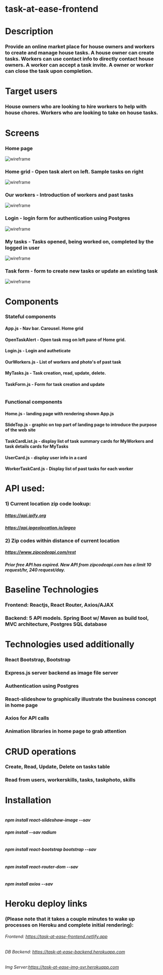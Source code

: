 # task-at-ease-frontend
#
# Description
### Provide an online market place for house owners and workers to create and manage house tasks. A house owner can create tasks. Workers can use contact info to directly contact house owners. A worker can accept a task invite. A owner or worker can close the task upon completion.
# 
# Target users
### House owners who are looking to hire workers to help with house chores. Workers who are looking to take on house tasks.
# 
# Screens
### Home page
![wireframe](./wireframe/HomeSlide.PNG)
### Home grid - Open task alert on left. Sample tasks on right
![wireframe](./wireframe/HomeGrid.PNG)
### Our workers - Introduction of workers and past tasks
![wireframe](./wireframe/OurWorkers.PNG)
### Login - login form for authentication using Postgres
![wireframe](./wireframe/Login.PNG)
### My tasks - Tasks opened, being worked on, completed by the logged in user
![wireframe](./wireframe/MyTasks.PNG)
### Task form - form to create new tasks or update an existing task
![wireframe](./wireframe/TaskForm.PNG)
# 
# Components
### Stateful components
#### App.js - Nav bar. Carousel. Home grid
#### OpenTaskAlert - Open task msg on left pane of Home grid.
#### Login.js - Login and autheticate
#### OurWorkers.js - List of workers and photo's of past task
#### MyTasks.js - Task creation, read, update, delete.
#### TaskForm.js - Form for task creation and update
# 
### Functional components
#### Home.js - landing page with rendering shown App.js
#### SlideTop.js - graphic on top part of landing page to introduce the purpose of the web site
#### TaskCardList.js - display list of task summary cards for MyWorkers and task details cards for MyTasks
#### UserCard.js - display user info in a card
#### WorkerTaskCard.js - Display list of past tasks for each worker
# 
# API used: 
### 1) Current location zip code lookup:
##### https://api.ipify.org
##### https://api.ipgeolocation.io/ipgeo
### 2) Zip codes within distance of current location
##### https://www.zipcodeapi.com/rest
##### Prior free API has expired. New API from zipcodeapi.com has a limit 10 request/hr, 240 request/day.
# 
# Baseline Technologies
### Frontend: Reactjs, React Router, Axios/AJAX
### Backend: 5 API models. Spring Boot w/ Maven as build tool, MVC architecture, Postgres SQL database
#
# Technologies used additionally
### React Bootstrap, Bootstrap
### Express.js server backend as image file server 
### Authentication using Postgres
### React-slideshow to graphically illustrate the business concept in home page
### Axios for API calls
### Animation libraries in home page to grab attention
# 
# CRUD operations
### Create, Read, Update, Delete on tasks table  
### Read from users, workerskills, tasks, taskphoto, skills
#
# Installation
#
##### npm install react-slideshow-image --sav
##### npm install --sav radium 
#
##### npm install react-bootstrap bootstrap --sav
#
##### npm install react-router-dom --sav
# 
##### npm install axios --sav
#
# Heroku deploy links 
### (Please note that it takes a couple minutes to wake up processes on Heroku and complete initial rendering):
###### Frontend: https://task-at-ease-frontend.netlify.app   
###### DB Backend: https://task-at-ease-backend.herokuapp.com   
###### Img Server:https://task-at-ease-img-svr.herokuapp.com   